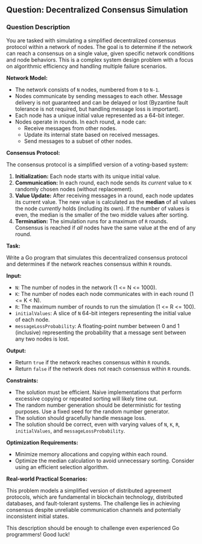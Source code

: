 ## Question: Decentralized Consensus Simulation

### Question Description

You are tasked with simulating a simplified decentralized consensus protocol within a network of nodes. The goal is to determine if the network can reach a consensus on a single value, given specific network conditions and node behaviors. This is a complex system design problem with a focus on algorithmic efficiency and handling multiple failure scenarios.

**Network Model:**

*   The network consists of `N` nodes, numbered from `0` to `N-1`.
*   Nodes communicate by sending messages to each other. Message delivery is not guaranteed and can be delayed or lost (Byzantine fault tolerance is not required, but handling message loss is important).
*   Each node has a unique initial value represented as a 64-bit integer.
*   Nodes operate in rounds. In each round, a node can:
    *   Receive messages from other nodes.
    *   Update its internal state based on received messages.
    *   Send messages to a subset of other nodes.

**Consensus Protocol:**

The consensus protocol is a simplified version of a voting-based system:

1.  **Initialization:** Each node starts with its unique initial value.
2.  **Communication:** In each round, each node sends its *current* value to `K` randomly chosen nodes (without replacement).
3.  **Value Update:** After receiving messages in a round, each node updates its current value. The new value is calculated as the **median** of all values the node *currently* holds (including its own). If the number of values is even, the median is the smaller of the two middle values after sorting.
4.  **Termination:** The simulation runs for a maximum of `R` rounds. Consensus is reached if *all* nodes have the same value at the end of any round.

**Task:**

Write a Go program that simulates this decentralized consensus protocol and determines if the network reaches consensus within `R` rounds.

**Input:**

*   `N`: The number of nodes in the network (1 <= N <= 1000).
*   `K`: The number of nodes each node communicates with in each round (1 <= K < N).
*   `R`: The maximum number of rounds to run the simulation (1 <= R <= 100).
*   `initialValues`: A slice of `N` 64-bit integers representing the initial value of each node.
*   `messageLossProbability`: A floating-point number between 0 and 1 (inclusive) representing the probability that a message sent between any two nodes is lost.

**Output:**

*   Return `true` if the network reaches consensus within `R` rounds.
*   Return `false` if the network does not reach consensus within `R` rounds.

**Constraints:**

*   The solution must be efficient. Naive implementations that perform excessive copying or repeated sorting will likely time out.
*   The random number generation should be deterministic for testing purposes. Use a fixed seed for the random number generator.
*   The solution should gracefully handle message loss.
*   The solution should be correct, even with varying values of `N`, `K`, `R`, `initialValues`, and `messageLossProbability`.

**Optimization Requirements:**

*   Minimize memory allocations and copying within each round.
*   Optimize the median calculation to avoid unnecessary sorting. Consider using an efficient selection algorithm.

**Real-world Practical Scenarios:**

This problem models a simplified version of distributed agreement protocols, which are fundamental in blockchain technology, distributed databases, and fault-tolerant systems. The challenge lies in achieving consensus despite unreliable communication channels and potentially inconsistent initial states.

This description should be enough to challenge even experienced Go programmers! Good luck!
